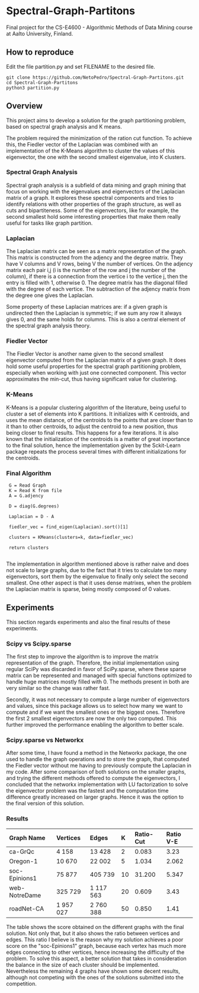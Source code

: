 # Spectral-Graph-Partitons

Final project for the CS-E4600 - Algorithmic Methods of Data Mining course at Aalto University, Finland.

## How to reproduce
Edit the file partition.py and set FILENAME to the desired file.

```
git clone https://github.com/NetoPedro/Spectral-Graph-Partitons.git
cd Spectral-Graph-Partitons
python3 partition.py
```

## Overview 

This project aims to develop a solution for the graph partitioning problem, based on spectral graph analysis and K means. 

The problem required the minimization of the ration cut function. To achieve this, the Fiedler vector of the Laplacian was combined with an implementation of the K-Means algorithm to cluster the values of this eigenvector, the one with the second smallest eigenvalue, into K clusters. 

### Spectral Graph Analysis

Spectral graph analysis is a subfield of data mining and graph mining that focus on working with the eigenvalues and eigenvectors of the Laplacian matrix of a graph. It explores these spectral components and tries to identify relations with other properties of the graph structure, as well as cuts and bipartiteness. Some of the eigenvectors, like for example, the second smallest hold some interesting properties that make them really useful for tasks like graph partition. 

### Laplacian

The Laplacian matrix can be seen as a matrix representation of the graph. This matrix is constructed from the adjency and the degree matrix. They have V columns and V rows, being V the number of vertices. On the adjency matrix each pair i,j (i is the number of the row and j the number of the column), if there is a connection from the vertice i to the vertice j, then the entry is filled with 1, otherwise 0. The degree matrix has the diagonal filled with the degree of each vertice. The subtraction of the adjency matrix from the degree one gives the Laplacian.

Some property of these Laplacian matrices are: if a given graph is undirected then the Laplacian is symmetric; if we sum any row it always gives 0, and the same holds for columns. This is also a central element of the spectral graph analysis theory. 

### Fiedler Vector

The Fiedler Vector is another name given to the second smallest eigenvector computed from the Laplacian matrix of a given graph. It does hold some useful properties for the spectral graph partitioning problem, especially when working with just one connected component. This vector approximates the min-cut, thus having significant value for clustering. 

### K-Means

K-Means is a popular clustering algorithm of the literature, being useful to cluster a set of elements into K partitions. It initializes with K centroids, and uses the mean distance, of the centroids to the points that are closer than to it than to other centroids, to adjust the centroid to a new position, thus being closer to final results. This happens for a few iterations. It is also known that the initialization of the centroids is a matter of great importance to the final solution, hence the implementation given by the Sckit-Learn package repeats the process several times with different initializations for the centroids.  

### Final Algorithm

```
 G = Read Graph
 K = Read K from file
 A = G.adjency
 
 D = diag(G.degrees)
 
 Laplacian = D - A
 
 fiedler_vec = find_eigen(Laplacian).sort()[1]
 
 clusters = KMeans(clusters=k, data=fiedler_vec)
 
 return clusters
 
```

The implementation in algorithm mentioned above is rather naive and does not scale to large graphs, due to the fact that it tries to calculate too many eigenvectors, sort them by the eigenvalue to finally only select the second smallest. One other aspect is that it uses dense matrixes, when the problem the Laplacian matrix is sparse, being mostly composed of 0 values.


## Experiments 

This section regards experiments and also the final results of these experiments. 

### Scipy vs Scipy.sparse

The first step to improve the algorithm is to improve the matrix representation of the graph. Therefore, the initial implementation using regular SciPy was discarded in favor of SciPy.sparse, where these sparse matrix can be represented and managed with special functions optimized to handle huge matrices mostly filled with 0. The methods present in both are very similar so the change was rather fast.

Secondly, it was not necessary to compute a large number of eigenvectors and values, since this package allows us to select how many we want to compute and if we want the smallest ones or the biggest ones. Therefore the first 2 smallest eigenvectors are now the only two computed. This further improved the performance enabling the algorithm to better scale. 

### Scipy.sparse vs Networkx

After some time, I have found a method in the Networkx package, the one used to handle the graph operations and to store the graph, that computed the Fiedler vector without me having to previously compute the Laplacian in my code. After some comparison of both solutions on the smaller graphs, and trying the different methods offered to compute the eigenvectors, I concluded that the networkx implementation with LU factorization to solve the eigenvector problem was the fastest and the computation time difference greatly increased on larger graphs. Hence it was the option to the final version of this solution.

### Results


| Graph Name        | Vertices           | Edges  | K        | Ratio-Cut          |Ratio V-E  |
|:------------- |:-------------| :-----|:------------- |:-------------|:-----|
| ca-GrQc      | 4 158 | 13 428 |2| 0.083| 3.23 |
|  Oregon-1      | 10 670      |   22 002 |5| 1.034| 2.062 |
| soc-Epinions1 | 75 877      |   405 739 |10| 31.200 | 5.347 |
| web-NotreDame  | 325 729     |   1 117 563 |20 | 0.609 | 3.43 |
| roadNet-CA |  1 957 027    |    2 760 388|50 | 0.850 | 1.41 |

The table shows the score obtained on the different graphs with the final solution. Not only that, but it also shows the ratio between vertices and edges. This ratio I believe is the reason why my solution achieves a poor score on the "soc-Epinions1" graph, because each vertex has much more edges connecting to other vertices, hence increasing the difficulty of the problem. To solve this aspect, a better solution that takes in consideration the balance in the size of each cluster should be implemented. Nevertheless the remaining 4 graphs have shown some decent results, although not competing with the ones of the solutions submitted into the competition. 

